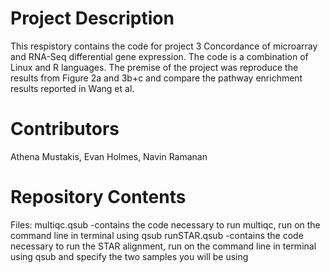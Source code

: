 # Project Description

This respistory contains the code for project 3 Concordance of microarray and RNA-Seq differential gene expression. The code is a combination of Linux and R languages. The premise of the project was reproduce the results from Figure 2a and 3b+c and compare the pathway enrichment results reported in Wang et al. 

# Contributors

Athena Mustakis, Evan Holmes, Navin Ramanan 

# Repository Contents
Files: 
multiqc.qsub 
-contains the code necessary to run multiqc, run on the command line in terminal using qsub 
runSTAR.qsub 
-contains the code necessary to run the STAR alignment, run on the command line in terminal using qsub and specify the two samples you will be using 


